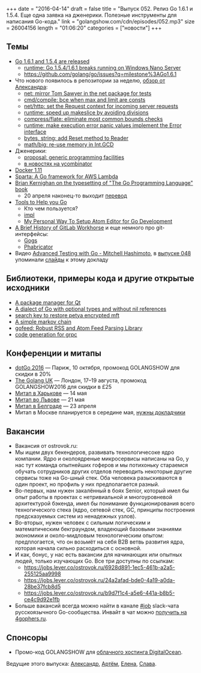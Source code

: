 +++
date = "2016-04-14"
draft = false
title = "Выпуск 052. Релиз Go 1.6.1 и 1.5.4. Еще одна заявка на дженерики. Полезные инструменты для написания Go-кода."
link = "golangshow.com/cdn/episodes/052.mp3"
size = 26004156
length = "01:06:20"
categories = ["новости"]
+++

## Темы
- [Go 1.6.1 and 1.5.4 are released](https://groups.google.com/forum/#!msg/golang-announce/9eqIHqaWvck/kXsfO0ogLAAJ)
  - [runtime: Go 1.5.4/1.6.1 breaks running on Windows Nano Server](https://github.com/golang/go/issues/15286)
  - https://github.com/golang/go/issues?q=milestone%3AGo1.6.1
- Что нового появилось в репозитории за неделю, [обзор от Александра](https://github.com/LK4D4/report/blob/master/reports/golang-apr14.txt):
  - [net: mirror Tom Sawyer in the net package for tests](https://github.com/golang/go/commit/f6db855d5595e170bfc70d90f1eaa26034d2e191)
  - [cmd/compile: bce when max and limit are consts](https://github.com/golang/go/commit/6c6089b3fdba9eb0cff863a03074dbac47c92f63)
  - [net/http: set the Request context for incoming server requests](https://github.com/golang/go/commit/1faa8869c6c72f055cdaa2b547964830909c96c6)
  - [runtime: speed up makeslice by avoiding divisions](https://github.com/golang/go/commit/ad7448fe982d83de15deec9c55c56d0cd9261c6c)
  - [compress/flate: eliminate most common bounds checks](https://github.com/golang/go/commit/f20b1809f213c662932106a68c76ea3545eab1ee)
  - [runtime: make execution error panic values implement the Error interface](https://github.com/golang/go/commit/e4f1d9cf2e948eb0f0bb91d7c253ab61dfff3a59)
  - [bytes, string: add Reset method to Reader](https://github.com/golang/go/commit/e88f89028a55acf9c8b76b7f6ca284c3f9eb4cbd)
  - [math/big: re-use memory in Int.GCD](https://github.com/golang/go/commit/187afdebef7953295189d4531e7dccdc0cb64500)
- Дженерики:
  - [proposal: generic programming facilities](https://github.com/golang/go/issues/15292)
  - [в новостях на ycombinator](https://news.ycombinator.com/item?id=11494181)
- [Docker 1.11](https://github.com/docker/docker/releases/tag/v1.11.0)
- [Sparta: A Go framework for AWS Lambda](https://medium.com/@mweagle/a-go-framework-for-aws-lambda-ab14f0c42cb)
- [Brian Kernighan on the typesetting of "The Go Programming Language" book](https://rkrishnan.org/posts/2016-03-07-how-is-gopl-typeset.html)
  - 20 апреля наконец-то выходит [перевод](http://www.williamspublishing.com/Books/978-5-8459-2051-5.html)
- [Tools to Help you Go](https://serifandsemaphore.io/tools-to-help-you-go-d6f782055ce7#.8hbqsjv2p)
  - Кто чем пользуется?
  - [impl](https://github.com/josharian/impl)
  - [My Personal Way To Setup Atom Editor for Go Development](http://swe-kb.nabuden.com/2016/04/12/my-personal-way-to-setup-atom-editor-for-go-development/)
- [A Brief History of GitLab Workhorse](https://about.gitlab.com/2016/04/12/a-brief-history-of-gitlab-workhorse/) и еще немного про git-интерфейсы:
  - [Gogs](https://gogs.io)
  - [Phabricator](http://phabricator.org)
- Видео [Advanced Testing with Go - Mitchell Hashimoto](https://www.youtube.com/watch?v=yszygk1cpEc), в [выпуске 048](http://golangshow.com/episode/2016/03-18-048/) упоминали [слайды](https://speakerdeck.com/mitchellh/advanced-testing-with-go) к этому докладу

## Библиотеки, примеры кода и другие открытые исходники
- [A package manager for Qt](https://github.com/Cutehacks/qpm)
- [A dialect of Go with optional types and without nil references](https://github.com/tcard/sgo)
- [search key to restore petya encrypted mft](https://github.com/leo-stone/hack-petya)
- [A simple markov chain](https://github.com/kris-s/learn/blob/master/markov.go)
- [gofeed: Robust RSS and Atom Feed Parsing Library](https://github.com/mmcdole/gofeed)
- [code generation for grpc](https://github.com/gogo/protobuf/tree/master/vanity)

## Конференции и митапы
- [dotGo 2016](http://www.dotgo.eu) — Париж, 10 октября, промокод GOLANGSHOW для скидки в 20%
- [The Golang UK](http://golanguk.com) — Лондон, 17–19 августа, промокод GOLANGSHOW2016 для скидки в £25
- [Митап в Харькове](http://www.meetup.com/Kharkiv-Go-DevOps-Meetup/events/230286553/) — 14 мая
- [Митап во Львове](http://www.meetup.com/Lviv-Golang-Group/events/230225272/) — 21 мая
- [Митап в Белграде](http://www.meetup.com/GolangBelgrade/events/230165524/) — 23 апреля
- Митап в Москве планируется в середине мая, [нужны докладчики](https://groups.google.com/forum/#!topic/golang-ru/0LsVwsjvPUo)

## Вакансии
-  Вакансия от ostrovok.ru:
  - Мы ищем двух бекендеров, развивать технологичесоке ядро компании. Ядро и
околоядреные микросервисы написаны на Go, у нас тут команда опытнейших
гоферов и мы потихоньку стараемся обучать сотрудников других отделов переводить
некоторые другие сервисы тоже на Go-шный стек. Оба человека разыскиваются
в один проект, но профиль у них предполагается разный.
  - Во-первых, нам нужен закалённый в боях Senior, который имел бы опыт работы в
проектах с нетривиальной и многоуровневой архитектурой бэкенда, имел бы
понимание функционирования всего техногического стека (ядро, сетевой стек, GC,
принципы построения предсказуемых систем из ненадежных узлов).
  - Во-вторых, нужен человек с сильным логическим и математическим бекграундом,
владеющий базовыми знаниями экономики и около-мидловым технологическим опытом:
предплогается, что он возьмёт на себя B2B ветвь развития ядра, которая начала
сильно расходиться с основной.
  - И как, бонус, у нас есть вакансии для начинающих или опытных людей, только
изучающих Go. Все три доступны по ссылкам:
    - https://jobs.lever.co/ostrovok.ru/6928d891-1ec5-461b-a2a5-255125aa9998
    - https://jobs.lever.co/ostrovok.ru/24a2afad-bde0-4a19-a0da-28be37fcb8d5
    - https://jobs.lever.co/ostrovok.ru/b9d7f1c4-a5e6-441a-b8b5-ce4c9d92e1fb
- Больше вакансий всегда можно найти в канале [#job](https://golang-ru.slack.com/archives/job) slack-чата русскоязычного Go-сообщества. Инвайт в чат можно [получить на 4gophers.ru](http://4gophers.ru/slack).

## Спонсоры
- Промо-код GOLANGSHOW для [облачного хостинга DigitalOcean](https://www.digitalocean.com/?utm_campaign=golangshow&utm_medium=podcast&refcode=63eedb038a3e).

Ведущие этого выпуска: [Александр](https://twitter.com/LK4D4math), [Артём](https://twitter.com/miolini), [Елена](https://twitter.com/webdeva), [Слава](https://twitter.com/m0sth8).
